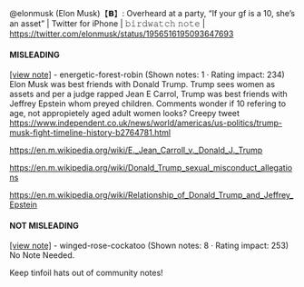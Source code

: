 @elonmusk (Elon Musk)【𝗕】: Overheard at a party, “If your gf is a 10, she’s an asset” | Twitter for iPhone | 𝚋𝚒𝚛𝚍𝚠𝚊𝚝𝚌𝚑 𝚗𝚘𝚝𝚎 | https://twitter.com/elonmusk/status/1956516195093647693

#### MISLEADING

[[view note]](https://x.com/i/birdwatch/n/1956567116741538109) - energetic-forest-robin (Shown notes: 1 · Rating impact: 234)\
Elon Musk was best friends with Donald Trump. Trump sees women as assets and per a judge rapped Jean E Carrol, Trump was best friends with Jeffrey Epstein whom preyed children. Comments wonder if 10 refering to age, not appropietely aged adult women looks? Creepy tweet
https://www.independent.co.uk/news/world/americas/us-politics/trump-musk-fight-timeline-history-b2764781.html

https://en.m.wikipedia.org/wiki/E._Jean_Carroll_v._Donald_J._Trump

https://en.m.wikipedia.org/wiki/Donald_Trump_sexual_misconduct_allegations

https://en.m.wikipedia.org/wiki/Relationship_of_Donald_Trump_and_Jeffrey_Epstein

#### NOT MISLEADING

[[view note]](https://x.com/i/birdwatch/n/1956597043583221843) - winged-rose-cockatoo (Shown notes: 8 · Rating impact: 253)\
No Note Needed.

Keep tinfoil hats out of community notes!
